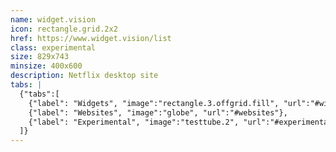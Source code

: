 ```yaml
---
name: widget.vision
icon: rectangle.grid.2x2
href: https://www.widget.vision/list
class: experimental
size: 829x743
minsize: 400x600
description: Netflix desktop site
tabs: |
  {"tabs":[
    {"label": "Widgets", "image":"rectangle.3.offgrid.fill", "url":"#widgets"},
    {"label": "Websites", "image":"globe", "url":"#websites"},
    {"label": "Experimental", "image":"testtube.2", "url":"#experimental"},
  ]}
---
```


